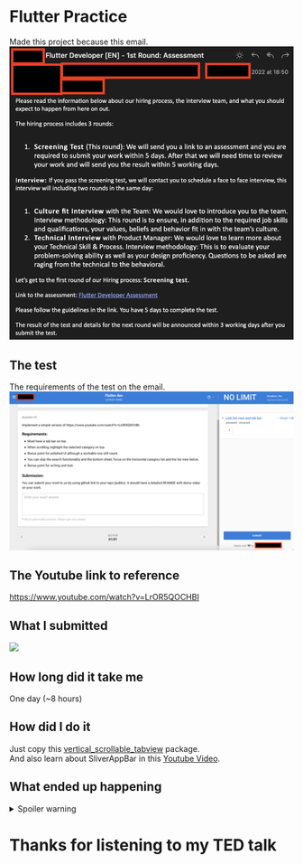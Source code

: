 # Flutter Practice

Made this project because this email.
![](/assets/images/email.png)  

## The test
The requirements of the test on the email.
![](/assets/images/test.png)  

## The Youtube link to reference
https://www.youtube.com/watch?v=LrOR5QOCHBI

## What I submitted
![](demo.gif)  

## How long did it take me
One day (~8 hours)

## How did I do it
Just copy this [vertical_scrollable_tabview](https://pub.dev/packages/vertical_scrollable_tabview) package.  
And also learn about SliverAppBar in this [Youtube Video](https://youtu.be/s_3ak-4u43E).

## What ended up happening
<details>
  <summary>Spoiler warning</summary>
  I have never heard anything from them ever since. Tragedy. Oh well.
</details>

# Thanks for listening to my TED talk

